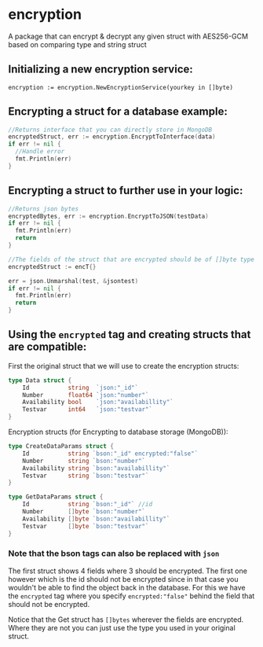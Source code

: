 # encryption
A package that can encrypt &amp; decrypt any given struct with AES256-GCM based on comparing type and string struct

## Initializing a new encryption service:
`
encryption := encryption.NewEncryptionService(yourkey in []byte)
`

## Encrypting a struct for a database example:
```go
//Returns interface that you can directly store in MongoDB
encryptedStruct, err := encryption.EncryptToInterface(data)
if err != nil {
  //Handle error
  fmt.Println(err)
}
```

## Encrypting a struct to further use in your logic:
```go
//Returns json bytes
encryptedBytes, err := encryption.EncryptToJSON(testData)
if err != nil {
  fmt.Println(err)
  return
}

//The fields of the struct that are encrypted should be of []byte type
encryptedStruct := encT{}

err = json.Unmarshal(test, &jsontest)
if err != nil {
  fmt.Println(err)
  return
}
```

## Using the `encrypted` tag and creating structs that are compatible:

First the original struct that we will use to create the encryption structs:
```go
type Data struct {
	Id           string  `json:"_id"`
	Number       float64 `json:"number"`
	Availability bool    `json:"availabillity"`
	Testvar      int64   `json:"testvar"`
}
```
Encryption structs (for Encrypting to database storage (MongoDB)):

```go
type CreateDataParams struct {
	Id           string `bson:"_id" encrypted:"false"`
	Number       string `bson:"number"`
	Availability string `bson:"availabillity"`
	Testvar      string `bson:"testvar"`
}

type GetDataParams struct {
	Id           string `bson:"_id"` //id
	Number       []byte `bson:"number"`
	Availability []byte `bson:"availabillity"`
	Testvar      []byte `bson:"testvar"`
}
```
### Note that the bson tags can also be replaced with `json`

The first struct shows 4 fields where 3 should be encrypted. The first one however which is the id should not be encrypted since in that case you wouldn't be able to find the object back in the database. For this we have the `encrypted` tag where you specify `encrypted:"false"` behind the field that should not be encrypted.

Notice that the Get struct has `[]bytes` wherever the fields are encrypted. Where they are not you can just use the type you used in your original struct.
